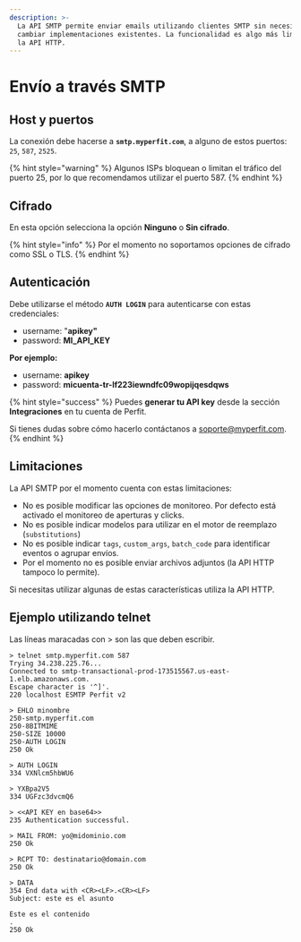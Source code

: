 ```yaml
---
description: >-
  La API SMTP permite enviar emails utilizando clientes SMTP sin necesidad de
  cambiar implementaciones existentes. La funcionalidad es algo más limitada que
  la API HTTP.
---
```


# Envío a través SMTP

## Host y puertos

La conexión debe hacerse a **`smtp.myperfit.com`**, a alguno de estos puertos: `25`, `587`, `2525`.

{% hint style="warning" %}
Algunos ISPs bloquean o limitan el tráfico del puerto 25, por lo que recomendamos utilizar el puerto 587.
{% endhint %}

## Cifrado

En esta opción selecciona la opción **Ninguno** o **Sin cifrado**.

{% hint style="info" %}
Por el momento no soportamos opciones de cifrado como SSL o TLS.
{% endhint %}

## Autenticación

Debe utilizarse el método **`AUTH LOGIN`** para autenticarse con estas credenciales:

* username: "**apikey"**
* password: **MI\_API\_KEY**

**Por ejemplo:**

* username: **apikey**
* password: **micuenta-tr-lf223iewndfc09wopijqesdqws**

{% hint style="success" %}
Puedes **generar tu API key** desde la sección **Integraciones** en tu cuenta de Perfit. 

Si tienes dudas sobre cómo hacerlo contáctanos a [soporte@myperfit.com](mailto:soporte@myperfit.com).
{% endhint %}

## Limitaciones

La API SMTP por el momento cuenta con estas limitaciones:

* No es posible modificar las opciones de monitoreo. Por defecto está activado el monitoreo de aperturas y clicks.
* No es posible indicar modelos para utilizar en el motor de reemplazo \(`substitutions`\)
* No es posible indicar `tags`, `custom_args`, `batch_code` para identificar eventos o agrupar envíos.
* Por el momento no es posible enviar archivos adjuntos \(la API HTTP tampoco lo permite\).

Si necesitas utilizar algunas de estas características utiliza la API HTTP.

## Ejemplo utilizando telnet

Las líneas maracadas con &gt; son las que deben escribir.

```text
> telnet smtp.myperfit.com 587
Trying 34.238.225.76...
Connected to smtp-transactional-prod-173515567.us-east-1.elb.amazonaws.com.
Escape character is '^]'.
220 localhost ESMTP Perfit v2

> EHLO minombre
250-smtp.myperfit.com
250-8BITMIME
250-SIZE 10000
250-AUTH LOGIN
250 Ok

> AUTH LOGIN
334 VXNlcm5hbWU6

> YXBpa2V5
334 UGFzc3dvcmQ6

> <<API KEY en base64>>
235 Authentication successful.

> MAIL FROM: yo@midominio.com
250 Ok

> RCPT TO: destinatario@domain.com
250 Ok

> DATA
354 End data with <CR><LF>.<CR><LF>
Subject: este es el asunto

Este es el contenido
.
250 Ok
```



